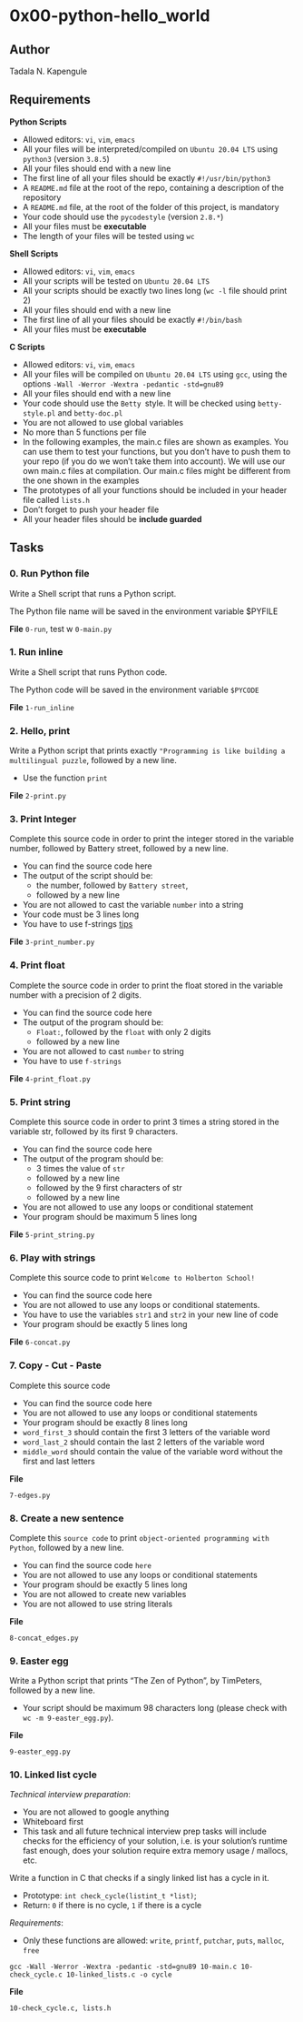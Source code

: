 # 0x00-python-hello_world

## Author

Tadala N. Kapengule

## Requirements

__Python Scripts__

- Allowed editors: `vi`, `vim`, `emacs`
- All your files will be interpreted/compiled on `Ubuntu 20.04 LTS` using `python3` (version `3.8.5`)
- All your files should end with a new line
- The first line of all your files should be exactly `#!/usr/bin/python3`
- A `README.md` file at the root of the repo, containing a description of the repository
- A `README.md` file, at the root of the folder of this project, is mandatory
- Your code should use the `pycodestyle` (version `2.8.*`)
- All your files must be **executable**
- The length of your files will be tested using `wc`

__Shell Scripts__

- Allowed editors: `vi`, `vim`, `emacs`
- All your scripts will be tested on `Ubuntu 20.04 LTS`
- All your scripts should be exactly two lines long (`wc -l` file should print 2)
- All your files should end with a new line
- The first line of all your files should be exactly `#!/bin/bash`
- All your files must be **executable**

__C Scripts__

- Allowed editors: `vi`, `vim`, `emacs`
- All your files will be compiled on `Ubuntu 20.04 LTS` using `gcc`, using the options `-Wall -Werror -Wextra -pedantic -std=gnu89`
- All your files should end with a new line
- Your code should use the `Betty `style. It will be checked using `betty-style.pl` and `betty-doc.pl`
- You are not allowed to use global variables
- No more than 5 functions per file
- In the following examples, the main.c files are shown as examples. You can use them to test your functions, but you don’t have to push them to your repo (if you do we won’t take them into account). We will use our own main.c files at compilation. Our main.c files might be different from the one shown in the examples
- The prototypes of all your functions should be included in your header file called `lists.h`
- Don’t forget to push your header file
- All your header files should be **include guarded**


## Tasks

### 0. Run Python file

Write a Shell script that runs a Python script.

The Python file name will be saved in the environment variable $PYFILE

__File__
``0-run``, test w ``0-main.py``

### 1. Run inline

Write a Shell script that runs Python code.

The Python code will be saved in the environment variable `$PYCODE`

__File__
``1-run_inline``

### 2. Hello, print

Write a Python script that prints exactly `"Programming is like building a multilingual puzzle`, followed by a new line.

- Use the function `print`

__File__
``2-print.py``

### 3. Print Integer

Complete this source code in order to print the integer stored in the variable number, followed by Battery street, followed by a new line.

- You can find the source code here
- The output of the script should be:
	- the number, followed by `Battery street`,
	- followed by a new line
- You are not allowed to cast the variable `number` into a string
- Your code must be 3 lines long
- You have to use f-strings [tips](https://realpython.com/python-f-strings/)

__File__
``3-print_number.py``

### 4. Print float

Complete the source code in order to print the float stored in the variable number with a precision of 2 digits.

- You can find the source code here
- The output of the program should be:
	- `Float:`, followed by the `float` with only 2 digits
	- followed by a new line
- You are not allowed to cast `number` to string
- You have to use `f-strings`

__File__
``4-print_float.py``

### 5. Print string

Complete this source code in order to print 3 times a string stored in the variable str, followed by its first 9 characters.

- You can find the source code here
- The output of the program should be:
	- 3 times the value of `str`
	- followed by a new line
	- followed by the 9 first characters of str
	- followed by a new line
- You are not allowed to use any loops or conditional statement
- Your program should be maximum 5 lines long

__File__
``5-print_string.py``

### 6. Play with strings

Complete this source code to print `Welcome to Holberton School!`

- You can find the source code here
- You are not allowed to use any loops or conditional statements.
- You have to use the variables `str1` and `str2` in your new line of code
- Your program should be exactly 5 lines long

__File__
``6-concat.py``

### 7. Copy - Cut - Paste

Complete this source code

- You can find the source code here
- You are not allowed to use any loops or conditional statements
- Your program should be exactly 8 lines long
- `word_first_3` should contain the first 3 letters of the variable word
- `word_last_2` should contain the last 2 letters of the variable word
- `middle_word` should contain the value of the variable word without the first and last letters

__File__

``7-edges.py``

### 8. Create a new sentence

Complete this `source code` to print `object-oriented programming with Python`, followed by a new line.

- You can find the source code `here`
- You are not allowed to use any loops or conditional statements
- Your program should be exactly 5 lines long
- You are not allowed to create new variables
- You are not allowed to use string literals

__File__

`8-concat_edges.py`

### 9. Easter egg

Write a Python script that prints “The Zen of Python”, by TimPeters, followed by a new line.

- Your script should be maximum 98 characters long (please check with `wc -m 9-easter_egg.py`).

__File__

`9-easter_egg.py`

### 10. Linked list cycle

*Technical interview preparation*:

- You are not allowed to google anything
- Whiteboard first
- This task and all future technical interview prep tasks will include checks for the efficiency of your solution, i.e. is your solution’s runtime fast enough, does your solution require extra memory usage / mallocs, etc.

Write a function in C that checks if a singly linked list has a cycle in it.

- Prototype: `int check_cycle(listint_t *list)`;
- Return: `0` if there is no cycle, `1` if there is a cycle

*Requirements*:

- Only these functions are allowed: `write`, `printf`, `putchar`, `puts`, `malloc`, `free`

`gcc -Wall -Werror -Wextra -pedantic -std=gnu89 10-main.c 10-check_cycle.c 10-linked_lists.c -o cycle`

__File__

`10-check_cycle.c, lists.h`